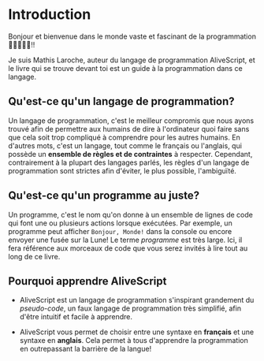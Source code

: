 # Introduction

Bonjour et bienvenue dans le monde vaste et fascinant de la programmation 🥳👨‍💻👩‍💻!!

Je suis Mathis Laroche, auteur du langage de
programmation AliveScript, et le livre qui se trouve devant toi est un guide à la programmation dans ce langage.

## Qu'est-ce qu'un langage de programmation?

Un langage de programmation, c'est le meilleur compromis que nous ayons trouvé afin de permettre aux humains de dire à
l'ordinateur quoi faire sans que cela soit trop compliqué à comprendre pour les autres humains. En d'autres mots,
c'est un langage, tout comme le français ou l'anglais, qui possède un **ensemble de règles et de contraintes** à
respecter. Cependant, contrairement à la plupart des langages parlés, les règles d'un langage de programmation sont
strictes afin d'éviter, le plus possible, l'ambiguïté.

## Qu'est-ce qu'un programme au juste?

Un programme, c'est le nom qu'on donne à un ensemble de lignes de code qui font une ou plusieurs actions
lorsque exécutées. Par exemple, un programme peut afficher `Bonjour, Monde!` dans la console ou encore envoyer une fusée
sur la Lune! Le terme _programme_ est très large. Ici, il fera référence aux morceaux de code que vous serez invités à
lire tout au long de ce livre.

## Pourquoi apprendre AliveScript

* AliveScript est un langage de programmation s'inspirant grandement du *pseudo-code*, un faux langage de programmation
  très simplifié, afin d'être intuitif et facile à apprendre.

* AliveScript vous permet de choisir entre une syntaxe en **français** et une syntaxe en **anglais**. Cela permet à tous
  d'apprendre la programmation en outrepassant la barrière de la langue!

<!--
## Les mots clefs

AliveScript possède un ensemble de mots réservés (appelés *mots clefs*) qui ne
peuvent pas être utilisés en dehors du contexte dans lequel ils sont définis.
La liste des *mots clefs* d'AliveScript se trouve à l'[Annexe A](annexe/mots_clefs.md).
-->

